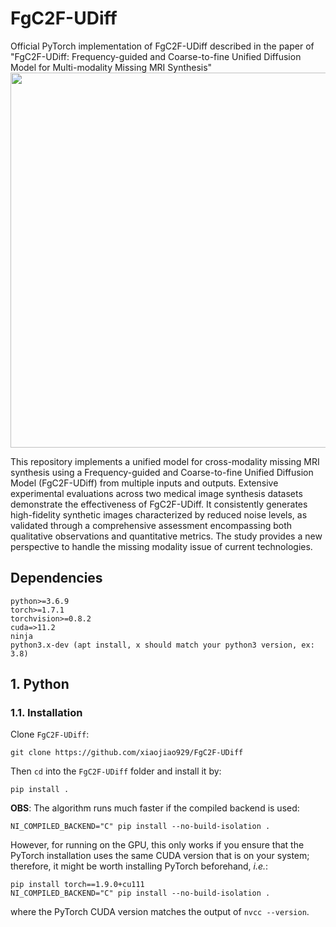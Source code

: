 # FgC2F-UDiff

Official PyTorch implementation of  FgC2F-UDiff described in the paper of "FgC2F-UDiff: Frequency-guided and Coarse-to-fine Unified Diffusion Model for Multi-modality Missing MRI Synthesis"
<img src="./figures/FgC2F-UDiff.png" width="600px">

This repository implements a unified model for cross-modality missing MRI synthesis using a Frequency-guided and Coarse-to-fine Unified Diffusion Model (FgC2F-UDiff) from multiple inputs and outputs. Extensive experimental evaluations across two medical image synthesis datasets demonstrate the effectiveness of FgC2F-UDiff. It consistently generates high-fidelity synthetic images characterized by reduced noise levels, as validated through a comprehensive assessment encompassing both qualitative observations and quantitative metrics. The study provides a new perspective to handle the missing modality issue of current technologies.

## Dependencies

```
python>=3.6.9
torch>=1.7.1
torchvision>=0.8.2
cuda=>11.2
ninja
python3.x-dev (apt install, x should match your python3 version, ex: 3.8)
```

## 1. Python

### 1.1. Installation
Clone `FgC2F-UDiff`:
```shell
git clone https://github.com/xiaojiao929/FgC2F-UDiff
```
Then `cd` into the `FgC2F-UDiff` folder and install it by:
```shell
pip install .
```
**OBS**: The algorithm runs much faster if the compiled backend is used:
```shell
NI_COMPILED_BACKEND="C" pip install --no-build-isolation .
```
However, for running on the GPU, this only works if you ensure that the PyTorch installation uses the same CUDA version that is on your system; therefore, it might be worth installing PyTorch beforehand, *i.e.*:
```shell
pip install torch==1.9.0+cu111
NI_COMPILED_BACKEND="C" pip install --no-build-isolation .
```
where the PyTorch CUDA version matches the output of `nvcc --version`.

